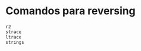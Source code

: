 # Comandos para reversing
	r2
	strace
	ltrace
	strings
	
<!--stackedit_data:
eyJoaXN0b3J5IjpbLTUzMDMyNTYwNV19
-->